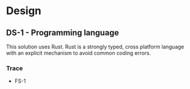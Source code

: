 # Design
## DS-1 - Programming language

This solution uses Rust. Rust is a strongly typed,
cross platform language with an explicit mechanism to avoid common coding errors.

### Trace

* FS-1
